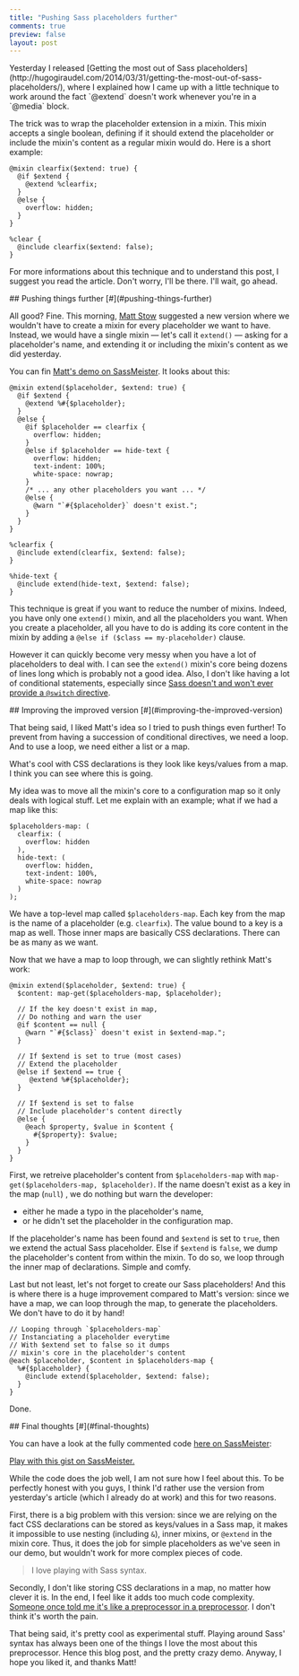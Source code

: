 ```yaml
---
title: "Pushing Sass placeholders further"
comments: true
preview: false
layout: post
---
```

<section>
Yesterday I released [Getting the most out of Sass placeholders](http://hugogiraudel.com/2014/03/31/getting-the-most-out-of-sass-placeholders/), where I explained how I came up with a little technique to work around the fact `@extend` doesn't work whenever you're in a `@media` block. 

The trick was to wrap the placeholder extension in a mixin. This mixin accepts a single boolean, defining if it should extend the placeholder or include the mixin's content as a regular mixin would do. Here is a short example:

<pre class="language-scss"><code>@mixin clearfix($extend: true) {
  @if $extend {
    @extend %clearfix;
  }
  @else {
    overflow: hidden;
  }
}

%clear {
  @include clearfix($extend: false);
}</code></pre>

For more informations about this technique and to understand this post, I suggest you read the article. Don't worry, I'll be there. I'll wait, go ahead.
</section>
<section id="pushing-things-further">
## Pushing things further [#](#pushing-things-further)

All good? Fine. This morning, [Matt Stow](https://twitter.com/stowball/status/450917879047651328) suggested a new version where we wouldn't have to create a mixin for every placeholder we want to have. Instead, we would have a single mixin &mdash; let's call it `extend()` &mdash; asking for a placeholder's name, and extending it or including the mixin's content as we did yesterday.

You can fin [Matt's demo on SassMeister](http://sassmeister.com/gist/9910272). It looks about this:

<pre class="language-scss"><code>@mixin extend($placeholder, $extend: true) {
  @if $extend {
    @extend %#{$placeholder};
  }
  @else {
    @if $placeholder == clearfix {
      overflow: hidden;
    }
    @else if $placeholder == hide-text {
      overflow: hidden;
      text-indent: 100%;
      white-space: nowrap;
    }
    /* ... any other placeholders you want ... */
    @else {
      @warn "`#{$placeholder}` doesn't exist.";
    }
  }
}

%clearfix {
  @include extend(clearfix, $extend: false);
}

%hide-text {
  @include extend(hide-text, $extend: false);
}</code></pre>

This technique is great if you want to reduce the number of mixins. Indeed, you have only one `extend()` mixin, and all the placeholders you want. When you create a placeholder, all you have to do is adding its core content in the mixin by adding a `@else if ($class == my-placeholder)` clause.

However it can quickly become very messy when you have a lot of placeholders to deal with. I can see the `extend()` mixin's core being dozens of lines long which is probably not a good idea. Also, I don't like having a lot of conditional statements, especially since [Sass doesn't and won't ever provide a `@switch` directive](https://github.com/nex3/sass/issues/554).
</section>
<section id="improving-the-improved-version">
## Improving the improved version [#](#improving-the-improved-version)

That being said, I liked Matt's idea so I tried to push things even further! To prevent from having a succession of conditional directives, we need a loop. And to use a loop, we need either a list or a map. 

What's cool with CSS declarations is they look like keys/values from a map. I think you can see where this is going.

My idea was to move all the mixin's core to a configuration map so it only deals with logical stuff. Let me explain with an example; what if we had a map like this:

<pre class="language-scss"><code>$placeholders-map: (
  clearfix: (
    overflow: hidden
  ),
  hide-text: (
    overflow: hidden,
    text-indent: 100%,
    white-space: nowrap
  )
);</code></pre>

We have a top-level map called `$placeholders-map`. Each key from the map is the name of a placeholder (e.g. `clearfix`). The value bound to a key is a map as well. Those inner maps are basically CSS declarations. There can be as many as we want.

Now that we have a map to loop through, we can slightly rethink Matt's work:

<pre class="language-scss"><code>@mixin extend($placeholder, $extend: true) {
  $content: map-get($placeholders-map, $placeholder);
  
  // If the key doesn't exist in map, 
  // Do nothing and warn the user
  @if $content == null {
    @warn "`#{$class}` doesn't exist in $extend-map.";
  }
  
  // If $extend is set to true (most cases)
  // Extend the placeholder
  @else if $extend == true {
     @extend %#{$placeholder};
  }
  
  // If $extend is set to false
  // Include placeholder's content directly
  @else {
    @each $property, $value in $content {
      #{$property}: $value;
    }
  }
}</code></pre>

First, we retreive placeholder's content from `$placeholders-map` with `map-get($placeholders-map, $placeholder)`. If the name doesn't exist as a key in the map (`null`) , we do nothing but warn the developer:

* either he made a typo in the placeholder's name,
* or he didn't set the placeholder in the configuration map.

If the placeholder's name has been found and `$extend` is set to `true`, then we extend the actual Sass placeholder. Else if `$extend` is `false`, we dump the placeholder's content from within the mixin. To do so, we loop through the inner map of declarations. Simple and comfy.

Last but not least, let's not forget to create our Sass placeholders! And this is where there is a huge improvement compared to Matt's version: since we have a map, we can loop through the map, to generate the placeholders. We don't have to do it by hand!

<pre class="language-scss"><code>// Looping through `$placeholders-map`
// Instanciating a placeholder everytime
// With $extend set to false so it dumps 
// mixin's core in the placeholder's content
@each $placeholder, $content in $placeholders-map {
  %#{$placeholder} {
    @include extend($placeholder, $extend: false);
  }
}</code></pre>

Done.
</section>
<section id="final-thoughts">
## Final thoughts [#](#final-thoughts) 

You can have a look at the fully commented code [here on SassMeister](http://sassmeister.com/gist/9910527):

<p class="sassmeister" data-gist-id="9910527" data-height="480"><a href="http://sassmeister.com/gist/9910527">Play with this gist on SassMeister.</a></p><script src="http://static.sassmeister.com/js/embed.js" async></script>

While the code does the job well, I am not sure how I feel about this. To be perfectly honest with you guys, I think I'd rather use the version from yesterday's article (which I already do at work) and this for two reasons.

First, there is a big problem with this version: since we are relying on the fact CSS declarations can be stored as keys/values in a Sass map, it makes it impossible to use nesting (including `&`), inner mixins, or `@extend` in the mixin core. Thus, it does the job for simple placeholders as we've seen in our demo, but wouldn't work for more complex pieces of code.

<blockquote class="pull-quote--right">I love playing with Sass syntax.</blockquote>

Secondly, I don't like storing CSS declarations in a map, no matter how clever it is. In the end, I feel like it adds too much code complexity. [Someone once told me it's like a preprocessor in a preprocessor](http://codepen.io/HugoGiraudel/details/yGFri#comment-id-25055). I don't think it's worth the pain.

That being said, it's pretty cool as experimental stuff. Playing around Sass' syntax has always been one of the things I love the most about this preprocessor. Hence this blog post, and the pretty crazy demo. Anyway, I hope you liked it, and thanks Matt!
</section>
